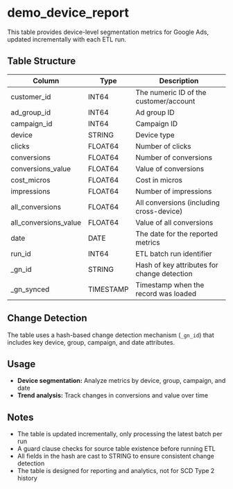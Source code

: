 # demo_device_report

This table provides device-level segmentation metrics for Google Ads, updated incrementally with each ETL run.

## Table Structure

| Column                        | Type      | Description                                 |
|-------------------------------|-----------|---------------------------------------------|
| customer_id                   | INT64     | The numeric ID of the customer/account      |
| ad_group_id                   | INT64     | Ad group ID                                 |
| campaign_id                   | INT64     | Campaign ID                                 |
| device                        | STRING    | Device type                                 |
| clicks                        | FLOAT64   | Number of clicks                            |
| conversions                   | FLOAT64   | Number of conversions                       |
| conversions_value             | FLOAT64   | Value of conversions                        |
| cost_micros                   | FLOAT64   | Cost in micros                              |
| impressions                   | FLOAT64   | Number of impressions                       |
| all_conversions               | FLOAT64   | All conversions (including cross-device)    |
| all_conversions_value         | FLOAT64   | Value of all conversions                    |
| date                          | DATE      | The date for the reported metrics           |
| run_id                        | INT64     | ETL batch run identifier                    |
| _gn_id                        | STRING    | Hash of key attributes for change detection |
| _gn_synced                    | TIMESTAMP | Timestamp when the record was loaded        |

## Change Detection

The table uses a hash-based change detection mechanism (`_gn_id`) that includes key device, group, campaign, and date attributes.

## Usage

- **Device segmentation:** Analyze metrics by device, group, campaign, and date
- **Trend analysis:** Track changes in conversions and value over time

## Notes

- The table is updated incrementally, only processing the latest batch per run
- A guard clause checks for source table existence before running ETL
- All fields in the hash are cast to STRING to ensure consistent change detection
- The table is designed for reporting and analytics, not for SCD Type 2 history 